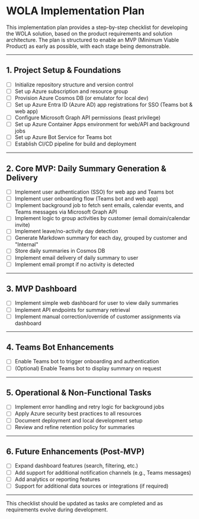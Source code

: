 # WOLA Implementation Plan

This implementation plan provides a step-by-step checklist for developing the WOLA solution, based on the product requirements and solution architecture. The plan is structured to enable an MVP (Minimum Viable Product) as early as possible, with each stage being demonstrable.

---

## 1. Project Setup & Foundations
- [ ] Initialize repository structure and version control
- [ ] Set up Azure subscription and resource group
- [ ] Provision Azure Cosmos DB (or emulator for local dev)
- [ ] Set up Azure Entra ID (Azure AD) app registrations for SSO (Teams bot & web app)
- [ ] Configure Microsoft Graph API permissions (least privilege)
- [ ] Set up Azure Container Apps environment for web/API and background jobs
- [ ] Set up Azure Bot Service for Teams bot
- [ ] Establish CI/CD pipeline for build and deployment

---

## 2. Core MVP: Daily Summary Generation & Delivery
- [ ] Implement user authentication (SSO) for web app and Teams bot
- [ ] Implement user onboarding flow (Teams bot and web app)
- [ ] Implement background job to fetch sent emails, calendar events, and Teams messages via Microsoft Graph API
- [ ] Implement logic to group activities by customer (email domain/calendar invite)
- [ ] Implement leave/no-activity day detection
- [ ] Generate Markdown summary for each day, grouped by customer and "Internal"
- [ ] Store daily summaries in Cosmos DB
- [ ] Implement email delivery of daily summary to user
- [ ] Implement email prompt if no activity is detected

---

## 3. MVP Dashboard
- [ ] Implement simple web dashboard for user to view daily summaries
- [ ] Implement API endpoints for summary retrieval
- [ ] Implement manual correction/override of customer assignments via dashboard

---

## 4. Teams Bot Enhancements
- [ ] Enable Teams bot to trigger onboarding and authentication
- [ ] (Optional) Enable Teams bot to display summary on request

---

## 5. Operational & Non-Functional Tasks
- [ ] Implement error handling and retry logic for background jobs
- [ ] Apply Azure security best practices to all resources
- [ ] Document deployment and local development setup
- [ ] Review and refine retention policy for summaries

---

## 6. Future Enhancements (Post-MVP)
- [ ] Expand dashboard features (search, filtering, etc.)
- [ ] Add support for additional notification channels (e.g., Teams messages)
- [ ] Add analytics or reporting features
- [ ] Support for additional data sources or integrations (if required)

---

This checklist should be updated as tasks are completed and as requirements evolve during development.
